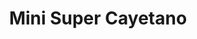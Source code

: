 ---
title: "Mini Super Cayetano"
url: /guadalupe-de-cartago/mini-super-cayetano/
shop: Lebensmittel
---